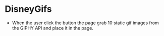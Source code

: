 # DisneyGifs
* When the user click the button the page grab 10 static gif images from the GIPHY API and place it in the page.
